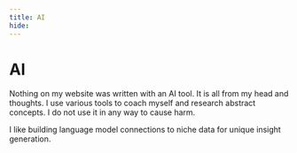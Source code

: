 ```yaml
---
title: AI
hide:
---
```



# AI

Nothing on my website was written with an AI tool. It is all from my head and thoughts.
I use various tools to coach myself and research abstract concepts. I do not use it in any way to cause harm.

I like building language model connections to niche data for unique insight generation.